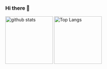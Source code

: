### Hi there 👋

<p align="left"> 
  <img alt="github stats" height="150px" src="https://github-readme-stats.vercel.app/api?username=hamalt&count_private=true&show_icons=true&theme=gotham" />
  <img alt="Top Langs" height="150px" src="https://github-readme-stats.vercel.app/api/top-langs/?username=hamalt&theme=gotham&layout=compact" />
</p>

<!--
**hamalt/hamalt** is a ✨ _special_ ✨ repository because its `README.md` (this file) appears on your GitHub profile.

Here are some ideas to get you started:

- 🔭 I’m currently working on ...
- 🌱 I’m currently learning ...
- 👯 I’m looking to collaborate on ...
- 🤔 I’m looking for help with ...
- 💬 Ask me about ...
- 📫 How to reach me: ...
- 😄 Pronouns: ...
- ⚡ Fun fact: ...
-->

